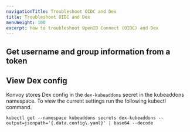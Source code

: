 ```yaml
---
navigationTitle: Troubleshoot OIDC and Dex
title: Troubleshoot OIDC and Dex
menuWeight: 100
excerpt: How to troubleshoot OpenID Connect (OIDC) and Dex
---
```


## Get username and group information from a token

## View Dex config

Konvoy stores Dex config in the `dex-kubeaddons` secret in the kubeaddons namespace. To view the current settings run the following kubectl command.

```shell
kubectl get --namespace kubeaddons secrets dex-kubeaddons --output=jsonpath='{.data.config\.yaml}' | base64 --decode
```
